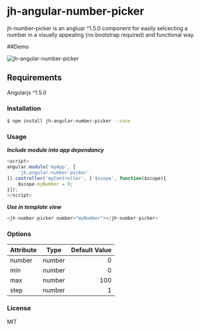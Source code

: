 # jh-angular-number-picker

jh-number-picker is an angluar ^1.5.0 component for easily selcecting a number in a visually appealing (no bootstrap required) and functional way.

##Demo

![jh-angular-number-picker](http://i.imgur.com/qyPVHep.gif)


## Requirements
Angularjs ^1.5.0

### Installation

```sh
$ npm install jh-angular-number-picker --save
```

### Usage

***Include module into app dependancy***
```javascript
<script>
angular.module('myApp', [
    'jh.angular-number-picker'
]).controller('myController', ['$scope', function($scope){
    $scope.myNumber = 0;
}]);
</script>
```

***Use in template view***
``` javascript
<jh-number-picker number="myNumber"></jh-number-picker>
```

### Options
| Attribute        | Type           | Default Value  |
| ------------- |:-------------:| -----:|
| number | number | 0 |
| min | number | 0 |
| max | number | 100 |
| step | number | 1 |


### License
MIT
